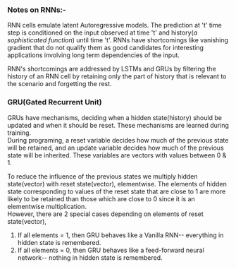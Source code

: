 ### Notes on RNNs:-  

RNN cells emulate latent Autoregressive models. The prediction at 't' time step is conditioned on the input observed at time 't' and history(*a sophisticated function*) until time 't'. RNNs have shortcomings like vanishing gradient that do not qualify them as good candidates for interesting applications involving long term dependencies of the input.  

RNN's shortcomings are addressed by LSTMs and GRUs by filtering the history of an RNN cell by retaining only the part of history that is relevant to the scenario and forgetting the rest.  

### GRU(Gated Recurrent Unit)  
GRUs have mechanisms, deciding when a hidden state(history) should be updated and when it should be reset. These mechanisms are learned during training.  
During programing, a reset variable decides how much of the previous state will be retained, and an update variable decides how much of the previous state will be inherited. These variables are vectors with values between 0 & 1.  

To reduce the influence of the previous states we  multiply  hidden state(vector) with reset state(vector), elementwise.  The elements of hidden state corresponding to values of the reset state that are close to 1 are more likely to be retained than those which are close to 0 since it is an elementwise multiplication.  
However, there are 2 special cases depending on elements of reset state(vector),    
  1. If all elements = 1, then GRU behaves like a Vanilla RNN-- everything in hidden state is remembered.  
  2. If all elements = 0, then GRU behaves like a feed-forward neural network-- nothing in hidden state is remembered.  
